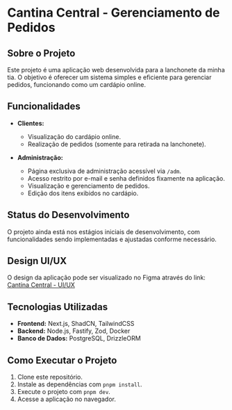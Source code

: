# Cantina Central - Gerenciamento de Pedidos

## Sobre o Projeto

Este projeto é uma aplicação web desenvolvida para a lanchonete da minha tia. O objetivo é oferecer um sistema simples e eficiente para gerenciar pedidos, funcionando como um cardápio online.

## Funcionalidades

- **Clientes:**

  - Visualização do cardápio online.
  - Realização de pedidos (somente para retirada na lanchonete).

- **Administração:**
  - Página exclusiva de administração acessível via `/adm`.
  - Acesso restrito por e-mail e senha definidos fixamente na aplicação.
  - Visualização e gerenciamento de pedidos.
  - Edição dos itens exibidos no cardápio.

## Status do Desenvolvimento

O projeto ainda está nos estágios iniciais de desenvolvimento, com funcionalidades sendo implementadas e ajustadas conforme necessário.

## Design UI/UX

O design da aplicação pode ser visualizado no Figma através do link:
[Cantina Central - UI/UX](https://www.figma.com/design/idRTXcdjKgttYlFhHBsxAz/Cantina-Central-UI?node-id=0-1&t=eAbyfqtXeZG80nYz-1)

## Tecnologias Utilizadas

- **Frontend:** Next.js, ShadCN, TailwindCSS
- **Backend:** Node.js, Fastify, Zod, Docker
- **Banco de Dados:** PostgreSQL, DrizzleORM

## Como Executar o Projeto

1. Clone este repositório.
2. Instale as dependências com `pnpm install`.
3. Execute o projeto com `pnpm dev`.
4. Acesse a aplicação no navegador.
